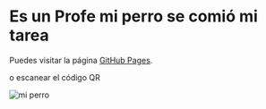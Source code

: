 # Es un Profe mi perro se comió mi tarea 
 
Puedes visitar la página [GitHub Pages](https://elif-cotton.github.io/MiPerroSeComioMiTarea/). 

o escanear el código QR


![mi perro](https://github.com/user-attachments/assets/54565c20-618c-4512-8e66-7e22e3577a01)

